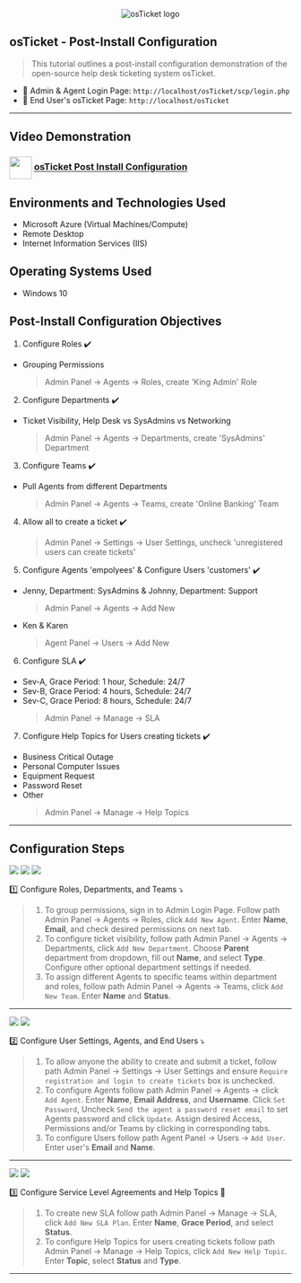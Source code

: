 <p align="center">
<img src="https://i.imgur.com/Clzj7Xs.png" alt="osTicket logo"/>
</p>

## osTicket - Post-Install Configuration ##
> This tutorial outlines a post-install configuration demonstration of the open-source help desk ticketing system osTicket.
 - 🔗 Admin & Agent Login Page: `http://localhost/osTicket/scp/login.php`
 - 🔗 End User's osTicket Page: `http://localhost/osTicket` <br />
---

## Video Demonstration ##
### [<img src="https://img.icons8.com/?size=100&id=19318&format=png&color=000000" align="center" width="40" height="40">](https://www.youtube.com/channel/UC9YvuJxKB94ByhwCfZQ_5Kg) [osTicket Post Install Configuration](https://youtu.be/7HAPxk8Glic)

<h2>Environments and Technologies Used</h2>

- Microsoft Azure (Virtual Machines/Compute)
- Remote Desktop
- Internet Information Services (IIS)

<h2>Operating Systems Used </h2>

- Windows 10</b>

<h2>Post-Install Configuration Objectives</h2>

1. Configure Roles ✔️
  - Grouping Permissions
    > Admin Panel -> Agents -> Roles, create 'King Admin' Role
2. Configure Departments ✔️
  - Ticket Visibility, Help Desk vs SysAdmins vs Networking 
    > Admin Panel -> Agents -> Departments, create 'SysAdmins' Department
3. Configure Teams ✔️
  - Pull Agents from different Departments 
    > Admin Panel -> Agents -> Teams, create 'Online Banking' Team
4. Allow all to create a ticket ✔️
    > Admin Panel -> Settings -> User Settings, uncheck 'unregistered users can create tickets' 
5. Configure Agents 'empolyees' & Configure Users 'customers' ✔️
  - Jenny, Department: SysAdmins & Johnny, Department: Support
    > Admin Panel -> Agents -> Add New
  - Ken & Karen
    > Agent Panel -> Users -> Add New
6. Configure SLA ✔️
  - Sev-A, Grace Period: 1 hour, Schedule: 24/7
  - Sev-B, Grace Period: 4 hours, Schedule: 24/7
  - Sev-C, Grace Period: 8 hours, Schedule: 24/7
     > Admin Panel -> Manage -> SLA
7. Configure Help Topics for Users creating tickets ✔️
  - Business Critical Outage
  - Personal Computer Issues
  - Equipment Request
  - Password Reset
  - Other
    > Admin Panel -> Manage -> Help Topics
---
<h2>Configuration Steps</h2>

<img src="https://github.com/user-attachments/assets/cfd86f53-4010-402c-b303-3be1de916df5"/>
<img src="https://github.com/user-attachments/assets/ec547d00-1ec0-4f14-ac52-21e95eaea3aa"/>
<img src="https://github.com/user-attachments/assets/206862d2-0879-42c5-a1dc-ae7cae11c2cd"/> <br />

1️⃣ Configure Roles, Departments, and Teams ⤵️
> 1. To group permissions, sign in to Admin Login Page. Follow path Admin Panel -> Agents -> Roles, click `Add New Agent`. Enter **Name**, **Email**, and check desired permissions on next tab.
> 2. To configure ticket visibility, follow path Admin Panel -> Agents -> Departments, click `Add New Department`. Choose **Parent** department from dropdown, fill out **Name**, and select **Type**. Configure other optional department settings if needed. 
> 3. To assign different Agents to specific teams within department and roles, follow path Admin Panel -> Agents -> Teams,  click `Add New Team`. Enter **Name** and **Status**.
---

<img src="https://github.com/user-attachments/assets/0cb21e98-032a-4a75-8b02-d9b9f47dfd2f" />
<img src="https://github.com/user-attachments/assets/4af933ca-ff06-4936-b95c-932db5e1da0d" /> <br />

2️⃣ Configure User Settings, Agents, and End Users ⤵️
> 1. To allow anyone the ability to create and submit a ticket, follow path Admin Panel -> Settings -> User Settings and ensure `Require registration and login to create tickets` box is unchecked.
> 2. To configure Agents follow path Admin Panel -> Agents -> click `Add Agent`. Enter **Name**, **Email Address**, and **Username**. Click `Set Password`, Uncheck `Send the agent a password reset email` to set Agents password and click `Update`. Assign desired Access, Permissions and/or Teams by clicking in corresponding tabs.
> 3. To configure Users follow path Agent Panel -> Users -> `Add User`. Enter user's **Email** and **Name**.
---

<img src="https://github.com/user-attachments/assets/c7c4b96b-d4c9-4aee-8f80-e1c9d269ffef" /> 
<img src="https://github.com/user-attachments/assets/29bb44dd-0c3a-4fc9-89a1-ab308e9e22e4" /> <br />

3️⃣ Configure Service Level Agreements and Help Topics 🏁
> 1. To create new SLA follow path Admin Panel -> Manage -> SLA, click `Add New SLA Plan`. Enter **Name**, **Grace Period**, and select **Status**.
> 2. To configure Help Topics for users creating tickets follow path Admin Panel -> Manage -> Help Topics, click `Add New Help Topic`. Enter **Topic**, select **Status** and **Type**.
---
